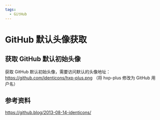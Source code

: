 ```yaml
---
tags:
  - GitHub
---
```


# GitHub 默认头像获取

## 获取 GitHub 默认初始头像

获取 GitHub 默认初始头像，需要访问默认的头像地址：<https://github.com/identicons/hxp-plus.png> （将 hxp-plus 修改为 GitHub 用户名）

## 参考资料

<https://github.blog/2013-08-14-identicons/>
